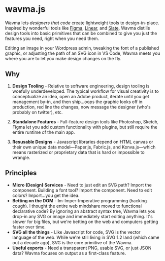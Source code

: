 # wavma.js

Wavma lets *designers that code* create lightweight tools to design-in-place. Inspired by wonderful tools like [Figma](https://www.figma.com/), [Linear](https://linear.app/), and [Slate](https://github.com/ianstormtaylor/slate), Wavma distills design tools into basic primitives that  can be combined to give you just the features you need, right when you need them.

Editing an image in your Wordpress admin, tweaking the font of a published graphic, or adjusting the path of an SVG icon in VS Code, Wavma meets you where you are to let you make design changes on the fly.

## Why

1. **Design Tooling** - Relative to software engineering, design tooling is woefully underdeveloped. The typical workflow for visual creativity is to conceptualize an idea, open an Adobe product, iterate until you get management by-in, and then ship...oops the graphic looks off in production, red line the changes, now message the designer (who's probably on twitter), etc.

2. **Standalone Features** - Full-feature design tools like Photoshop, Sketch, Figma let you add custom functionality with plugins, but still require the entire runtime of the main app.

3. **Resusable Designs** - Javascript libraries depend on HTML canvas or their own unique data model—Paper.js, Fabric.js, and Konva.js—which means rasterized or proprietary data that is hard or impossible to wrangle.

## Principles

- **Micro (Design) Services** - Need to just edit an SVG path? Import the component. Building a font tool? Import the component. Need to edit colors? Import...you get the idea.
- **Betting on the DOM** - Im-Imper-Imperative programming (hacking cough). I thought the entire web mindshare moved to functional declarative code? By ignoring an abstract syntax tree, Wavma lets you drop-in any SVG or image and immediately start editing anything. It's slower for big files, but we're betting on the web and computers getting faster over time.
- **SVG all the things** - Like Javascript for code, SVG is the vector language of the web. While we're still living in SVG 1.2 land (which came out a decade ago), SVG is the core primitive of the Wavma.
- **Useful exports** - Need a transparent PNG, usable SVG, or just JSON data? Wavma focuses on output as a first-class feature.
